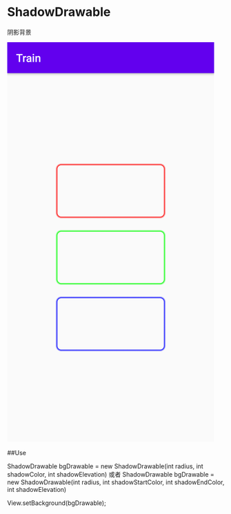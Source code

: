 # ShadowDrawable
阴影背景

![Image](https://raw.githubusercontent.com/msilemsile/ShadowDrawable/master/demo.png)

##Use

ShadowDrawable bgDrawable = new ShadowDrawable(int radius, int shadowColor, int shadowElevation)
或者
ShadowDrawable bgDrawable = new ShadowDrawable(int radius, int shadowStartColor, int shadowEndColor, int shadowElevation) 

View.setBackground(bgDrawable);

